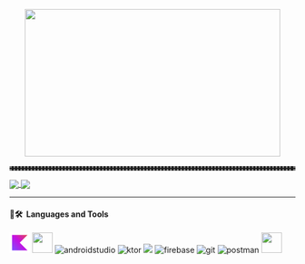 <p align="center">
  <img src="https://media1.tenor.com/m/qDDfXw8qXfcAAAAC/za-warudo.gif" height="260" width="450" style="margin-top=10px;">
</p>
<hr style="color: grey; height: 2px; border-style: dotted; margin-top=10px; margin-bottom=10px">
  <a href="https://github.com/lynx10113/github-readme-stats">
  <img height=200 align="center" src="https://github-readme-stats.vercel.app/api?username=lynx10113&show_icons=true&theme=transparent&rank_icon=github" />
</a>
<a href="https://github.com/lynx10113/convoychat">
  <img height=200 align="center" src="https://github-readme-stats.vercel.app/api/top-langs?username=lynx10113&layout=donut&langs_count=8&card_width=300&theme=transparent" />
</a>


---


<h4> 🚀🛠 &nbsp;Languages and Tools</h4>
<p align="left">
<img src="https://raw.githubusercontent.com/devicons/devicon/master/icons/kotlin/kotlin-original.svg" width="36" />
<img src="https://lp.jetbrains.com/static/2021/03/23/155113-0.15265793.png" width="36" height="36"/>
<img src="https://logo.svgcdn.com/d/jetpackcompose-original.png" alt="androidstudio" width="36" height="36"/>
<img src="https://resources.jetbrains.com/storage/products/company/brand/logos/Ktor_icon.png" alt="ktor" width="36" height="36"/>
<img src="https://cdn.worldvectorlogo.com/logos/spring-boot-1.svg" width="36" />
<img src="https://cdn.jsdelivr.net/gh/devicons/devicon/icons/firebase/firebase-plain.svg" alt="firebase" width="40" height="40"/>
<img src="https://cdn.jsdelivr.net/gh/devicons/devicon/icons/git/git-original.svg" alt="git" width="36" height="36"/>
<img src="https://www.vectorlogo.zone/logos/getpostman/getpostman-icon.svg" alt="postman" width="36" height="36"/>
<img src="https://cdn.iconscout.com/icon/free/png-512/free-sourcetree-3521724-2945168.png?f=webp&w=512" width="36" height="36"/> 
</p>


